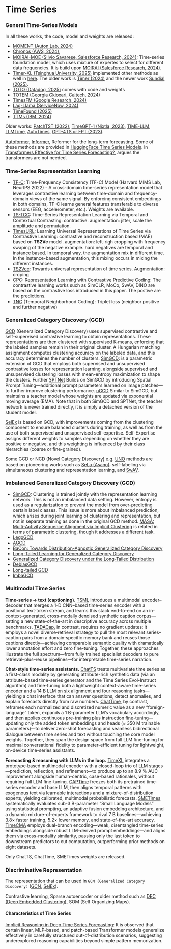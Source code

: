 # Time Series

### General Time-Series Models

In all these works, the code, model and weights are released: 

- [MOMENT (Auton Lab, 2024)](https://github.com/moment-timeseries-foundation-model/moment)
- [Chronos (AWS, 2024)](https://arxiv.org/abs/2403.07815), 
- [MOIRAI-MOE (Silvio Savarese, Salesforce Research, 2024)](https://arxiv.org/abs/2410.10469): Time-series foundation model, which uses mixture of expertes to select for different data frequencies. It is build upon [MOIRAI (Salesforce Research, 2024)](https://arxiv.org/abs/2402.02592). 
- [Timer-XL (Tsinghua University, 2025)](https://arxiv.org/abs/2410.04803) implemented other methods as well in [here](https://github.com/thuml/OpenLTM/blob/main/models/moirai.py). The older work is [Timer (2024)](https://arxiv.org/abs/2402.02368) and the newer work [Sundial (2025)](https://arxiv.org/abs/2502.00816).
- [TOTO (Datadog, 2025)](https://arxiv.org/pdf/2505.14766) comes with code and weights
- [TOTEM (Georgia Gkioxari, Caltech, 2024)](https://arxiv.org/abs/2402.16412)
- [TimesFM (Google Research, 2024)](https://arxiv.org/abs/2310.10688)
- [Lag-Llama (ServiceNow, 2024)](https://github.com/time-series-foundation-models/lag-llama)
- [TimeFound (2025)](https://arxiv.org/abs/2503.04118)
- [TTMs (IBM, 2024)](https://arxiv.org/abs/2401.03955)


Older works: [PatchTST (2022)](https://arxiv.org/abs/2211.14730), [TimeGPT-1 (Nixtla, 2023)](https://arxiv.org/abs/2310.03589v3), [TIME-LLM](https://arxiv.org/abs/2310.01728), [LLMTime](https://arxiv.org/abs/2310.07820), [AutoTimes](https://arxiv.org/abs/2402.02370), [GPT-4TS or FPT (2023)](https://arxiv.org/abs/2302.11939).

[Autoformer](https://arxiv.org/abs/2106.13008), [Informer](https://arxiv.org/pdf/2012.07436), 
Reformer for the long-term forecasting. Some of these methods are provided in [HuggingFace Time Series Models](https://huggingface.co/docs/transformers/en/model_doc/autoformer). In [Transformers Effective for Time Series Forecasting?](https://arxiv.org/abs/2205.13504), argues the transformers are not needed.


### Time-Series Representation Learning

- [TF-C](https://zitniklab.hms.harvard.edu/projects/TF-C): Time-Frequency Consistency (TF-C) Model (Harvard MIMS Lab, NeurIPS 2022) - A cross-domain time-series representation model that leverages contrastive learning between time-domain and frequency-domain views of the same signal​. By enforcing consistent embeddings in both domains, TF-C learns general features transferable to diverse sensors (EEG, accelerometer, etc.). Weights are available.
- [TS-TCC](https://arxiv.org/abs/2106.14112): Time-Series Representation Learning via Temporal and Contextual Contrasting: contrastive. augmentation: jitter, scale the amplitude and permutation.
- [TimesURL](https://arxiv.org/abs/2312.15709): Learning Universal Representations of Time Series via Contrastive Learning: contrastive and reconstruction based (MAE) based on **TS2Ve** model. augmentation: left-righ cropping with frequency swaping of the negative example. hard negatives are temporal and instance based. In temporal way, the augmentation mix in different time. In the instance-based augmentation, this mixing occurs in mixing the different instances.
- [TS2Vec](https://arxiv.org/abs/2106.10466): Towards universal representation of time series. Augmentation: croping
- [CPC](https://arxiv.org/abs/1807.03748): Representation Learning with Contrastive Predictive Coding: The contrastive learning works such as SimCLR, MoCo, SwAV, DINO are based on the contrastive loss introduced in this paper. The postive are the predictions.
- [TNC](https://arxiv.org/abs/2106.00750) (Temporal Neighborhood Coding): Triplet loss (neighbor positive and further negative)

### Generalized Category Discovery (GCD)

[GCD](https://arxiv.org/pdf/2201.02609) (Generalized Category Discovery) uses supervised contrastive and self-supervised contrastive learning to obtain representations. These representations are then clustered with supervised K-means, enforcing that the labeled samples remain in their original cluster. A Hungarian matching assignment computes clustering accuracy on the labeled data, and this accuracy determines the number of clusters. [SimGCD](https://arxiv.org/pdf/2211.11727): is a parametric extension of GCD that employs both supervised and unsupervised contrastive losses for representation learning, alongside supervised and unsupervised clustering losses with mean-entropy maximization to shape the clusters. Further [SPTNet](https://arxiv.org/pdf/2403.13684) Builds on SimGCD by introducing Spatial Prompt Tuning—additional prompt parameters learned on image patches—to further improve clustering performance. [μGCD](https://arxiv.org/pdf/2311.17055) Similar to SimGCD, but maintains a teacher model whose weights are updated via exponential moving average (EMA). Note that in both SimGCD and SPTNet, the teacher network is never trained directly, it is simply a detached version of the student model.

[SelEx](https://arxiv.org/pdf/2408.14371) is based on GCD, with improvements coming from the clustering component to ensure balanced clusters during training, as well as from the use of both supervised and unsupervised self-expertise. Self-Expertise assigns different weights to samples depending on whether they are positive or negative, and this weighting is influenced by their class hierarchies (coarse or fine-grained).

Some GCD or NCD (Novel Category Discovery) e.g. [UNO](https://arxiv.org/pdf/2108.08536) methods are based on pioneering works such as [SeLa (Asano)](https://arxiv.org/pdf/1911.05371): self-labeling via simultaneous clustering and representation learning, and [SwAV](https://arxiv.org/pdf/2006.09882).


### Imbalanced Generalized Category Discovery (GCD)

- [SimGCD](https://arxiv.org/pdf/2211.11727v4): Clustering is trained jointly with the representation learning network. This is not an imbalanced data setting. However, entropy is used as a regularization to prevent the model from over-predicting certain label classes. This issue is more about imbalanced prediction, which arises during joint learning of clustering and representation, but not in separate training as done in the original GCD method. [MASA: Multi-Activity Sequence Alignment via Implicit Clustering](https://arxiv.org/pdf/2503.12519) is related in terms of parametric clustering, though it addresses a different task.
- [LegoGCD](https://openaccess.thecvf.com/content/CVPR2024/papers/Cao_Solving_the_Catastrophic_Forgetting_Problem_in_Generalized_Category_Discovery_CVPR_2024_paper.pdf)
- [AGCD](https://arxiv.org/pdf/2403.04272)
- [BaCon: Towards Distribution-Agnostic Generalized Category Discovery](https://arxiv.org/pdf/2310.01376)
- [Long-Tailed Learning for Generalized Category Discovery](https://arxiv.org/pdf/2506.06965)
- [Generalized Category Discovery under the Long-Tailed Distribution](https://openreview.net/pdf?id=0CIS2nthtK)
- [DebiasGCD](https://openreview.net/pdf?id=JRcfgNg2ZJ)
- [Long-tailed GCD](https://arxiv.org/pdf/2401.05352v2)
- [ImbaGCD](https://arxiv.org/pdf/2401.05353)

### Multimodal Time Series

**Time-series → text (captioning).**
[TSML](https://arxiv.org/abs/2501.01832) introduces a multimodal encoder–decoder that merges a 1-D CNN–based time-series encoder with a positional text‐token stream, and learns this stack end-to-end on an in-context–generated, cross-modally denoised synthetic caption corpus—setting a new state-of-the-art in descriptive accuracy across multiple benchmarks. [TADACap](https://arxiv.org/abs/2504.11441), in contrast, requires no gradient updates: it employs a novel diverse‐retrieval strategy to pull the most relevant series–caption pairs from a domain‐specific memory bank and reuses those captions directly—achieving comparable semantic quality with dramatically lower annotation effort and zero fine-tuning. Together, these approaches illustrate the full spectrum—from fully trained specialist decoders to pure retrieval–plus–reuse pipelines—for interpretable time-series narration.


**Chat-style time-series assistants.**
[ChatTS](https://arxiv.org/abs/2412.03104) treats multivariate time series as a first-class modality by generating attribute-rich synthetic data (via an attribute-based time-series generator and the Time Series Evol-Instruct algorithm) and fine-tuning both a lightweight context-aware time-series encoder and a 14 B LLM on six alignment and four reasoning tasks—yielding a chat interface that can answer questions, detect anomalies, and explain forecasts directly from raw numbers. [ChatTime](https://arxiv.org/abs/2412.11376), by contrast, reframes each normalized and discretized numeric value as a new “foreign-language” token, expands a 1 B-parameter LLM’s vocabulary accordingly, and then applies continuous pre-training plus instruction fine-tuning—updating only the added token embeddings and heads (≈ 350 M trainable parameters)—to deliver zero-shot forecasting and seamless bidirectional dialogue between time series and text without touching the core model weights. Together, they span the design space from full LLM fine-tuning for maximal conversational fidelity to parameter-efficient tuning for lightweight, on-device time-series assistants.


**Forecasting & reasoning with LLMs in the loop.**
[TimeXL](https://arxiv.org/abs/2503.01013) integrates a prototype‐based multimodal encoder with a closed-loop trio of LLM stages—prediction, reflection, and refinement—to produce up to an 8.9 % AUC improvement alongside human-centric, case-based rationales, without requiring full LLM fine-tuning. [CAPTime](https://arxiv.org/abs/2505.10774) freezes both its pretrained time-series encoder and base LLM, then aligns temporal patterns with exogenous text via learnable interactions and a mixture-of-distribution experts, yielding calibrated, multimodal probabilistic forecasts. [SMETimes](https://arxiv.org/abs/2503.03594) systematically evaluates sub-3 B-parameter “Small Language Models” using statistical prompting, an adaptive fusion embedding architecture, and a dynamic mixture-of-experts framework to rival 7 B baselines—achieving 3.8× faster training, 5.2× lower memory, and state-of-the-art accuracy. [TimeCMA](https://arxiv.org/abs/2406.01638) employs dual-branch encoding—weak, disentangled time-series embeddings alongside robust LLM-derived prompt embeddings—and aligns them via cross-modality similarity, passing only the last token to downstream predictors to cut computation, outperforming prior methods on eight datasets.


Only ChatTS, ChatTime, SMETimes weights are released.


### Discriminative Representation

The representation that can be used in `GCN (Generalized Category Discovery)` ([GCN](https://arxiv.org/pdf/2201.02609), [SelEx](https://arxiv.org/pdf/2408.14371)). 

Contrastive learning, Sparse autoencoder or older method such as [DEC (Deep Embedded Clustering)](https://arxiv.org/abs/1511.06335), SOM (Self Organizing Maps).

#### Characteristics of Time Series

[Implicit Reasoning in Deep Time Series Forecasting](https://arxiv.org/pdf/2409.10840): It is observed that certain linear, MLP-based, and patch-based Transformer models generalize effectively in carefully structured out-of-distribution scenarios, suggesting underexplored reasoning capabilities beyond simple pattern memorization.